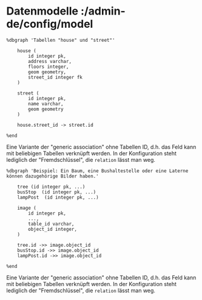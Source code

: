 # Datenmodelle :/admin-de/config/model





    %dbgraph 'Tabellen "house" und "street"'

        house (
            id integer pk,
            address varchar,
            floors integer,
            geom geometry,
            street_id integer fk
        )

        street (
            id integer pk,
            name varchar,
            geom geometry
        )

        house.street_id -> street.id

    %end

Eine Variante der "generic association" ohne Tabellen ID, d.h. das Feld kann mit beliebigen Tabellen verknüpft werden. In der Konfiguration steht lediglich der "Fremdschlüssel", die `relation` lässt man weg.


    %dbgraph 'Beispiel: Ein Baum, eine Bushaltestelle oder eine Laterne können dazugehörige Bilder haben.'

        tree (id integer pk, ...)
        busStop  (id integer pk, ...)
        lampPost  (id integer pk, ...)

        image (
            id integer pk,
            ...,
            table_id varchar,
            object_id integer,
        )

        tree.id ->> image.object_id
        busStop.id ->> image.object_id
        lampPost.id ->> image.object_id

    %end

Eine Variante der "generic association" ohne Tabellen ID, d.h. das Feld kann mit beliebigen Tabellen verknüpft werden. In der Konfiguration steht lediglich der "Fremdschlüssel", die `relation` lässt man weg.
